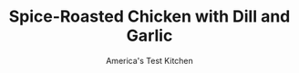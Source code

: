 ---
layout: ../../layouts/MarkdownPostLayout.astro
title: Spice-Roasted Chicken with Dill and Garlic
author: America's Test Kitchen
pubDate: 2023-03-15
description: "Roast chicken is a great weeknight dinner. Raiding your spice cabinet can make it even better."
image_url: https://res.cloudinary.com/hksqkdlah/image/upload/ar_1:1,c_fill,dpr_2.0,f_auto,fl_lossy.progressive.strip_profile,g_faces:auto,q_auto:low,w_344/SFS_SpiceCabinetRoastChickenDillGarlic_010_spqafz
tags: ["Main Courses","Chicken","Roasts"]
calories: 2763
protein: 54
carbohydrates: 2
fats: 
fiber: 
ingredients: ["1 tablespoon, dried dill","2 teaspoons, kosher salt","1 teaspoon, granulated garlic","1 teaspoon, pepper","1 (3½- to 4-pound), whole chicken, giblets discarded","2 tablespoons, extra-virgin olive oil, divided","1 teaspoon, cornstarch","1/2 cup, water","2 teaspoons, lemon juice"]
serves: 4
time: "1¾ hours"
instructions: ["Adjust oven rack to middle position and heat oven to 400 degrees. Combine dill, salt, granulated garlic, and pepper in bowl. Pat chicken dry with paper towels. Transfer chicken, breast side down, to 12-inch ovensafe skillet and rub exposed side with 1 tablespoon oil. Sprinkle with half of spice mixture. Flip chicken breast side up and rub exposed side with remaining 1 tablespoon oil and sprinkle with remaining spice mixture.","Transfer skillet to oven and roast until breast registers 160 degrees and drumsticks/thighs register 175 degrees, about 1 hour. Transfer chicken to carving board and let rest for 20 minutes. Reserve drippings in skillet.","While chicken rests, dissolve cornstarch in water. Carefully skim as much fat as possible from drippings and discard. Add cornstarch mixture to drippings and place over medium-high heat, whisking to scrape up any browned bits. Cook until mixture is boiling and slightly thickened, about 2 minutes. Off heat, whisk in lemon juice. Carve chicken and serve, passing sauce separately."]
nutrition: ["593 mg Potassium","433 mg Phosphorus","51 mg Calcium","3 mg Iron","63 mg Magnesium","1086 mg Sodium","3 mg Zinc","50 g Fat","19 mg Niacin (B3)","22 g Monounsaturated","10 g Polyunsaturated","6 mg Vitamin C","216 mg Cholesterol","13 g Saturated","18 µg Folate (food)","9 µg Vitamin K","223 g Water","2 g Carbs","18 µg Folate equivalent (total)","54 g Protein","1 mg Vitamin E","1 mg Vitamin B6","121 µg Vitamin A","690 kcal Energy","2763 calories"]
notes: "We developed this recipe in a stainless-steel skillet, but a 12-inch cast-iron skillet will also work. If using table salt, reduce the amount to 1 teaspoon."
---